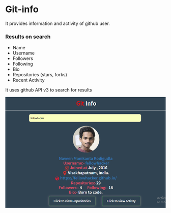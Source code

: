 # Git-info
It provides information and activity of github user.
### Results on search
* Name
* Username
* Followers
* Following
* Bio
* Repositories (stars, forks)
* Recent Activity 

It uses github API v3 to search for results

![alt text](img/git.png "Git-info demo")
